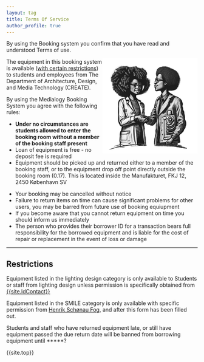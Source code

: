 ```yaml
---
layout: tag
title: Terms Of Service
author_profile: true
---
```

<a href = "#top"></a>
By using the Booking system you confirm that you have read and understood Terms of use. 

<img align="right" src="/assets/images/terms.png">

The equipment in this booking system is available ([with certain restrictions](#restrictions)) to students and employees from The Department of Architecture, Design, and Media Technology (CREATE).

By using the Medialogy Booking System you agree with the following rules:

- **Under no circumstances are students allowed to enter the booking room without a member of the booking staff present**
- Loan of equipment is free - no deposit fee is required
- Equipment should be picked up and returned either to a member of the booking staff, or to the equipment drop off point directly outside the booking room (0.17). This is located inside the Manufakturet, FKJ 12, 2450 København SV
<!-- - Equipment can be picked up and returned only during open hours -->
- Your booking may be cancelled without notice
- Failure to return items on time can cause significant problems for other users, you may be barred from future use of booking equiupment
- If you become aware that you cannot return equipment on time you should inform us immediately
- The person who provides their borrower ID for a transaction bears full responsibility for the borrowed equipment and is liable for the cost of repair or replacement in the event of loss or damage

______

<a href="#restrictions"></a>
## Restrictions


Equipment listed in the lighting design category is only available to Students or staff from lighting design unless permission is specifically obtained from <a href="mailto:ldMail" subject = "Lighting Equipment"> {{site.ldContact}}</a>

Equipment listed in the SMILE category is only available with specific permission from <a href = "mailto:hsf@create.aau.dk" subject = "SMILE Equipment">Henrik Schønau Fog</a>, and after this form has been filled out.

Students and staff who have returned equipment late, or still have equipment passed the due return date will be banned from borrowing equipment until *****?


{{site.top}}